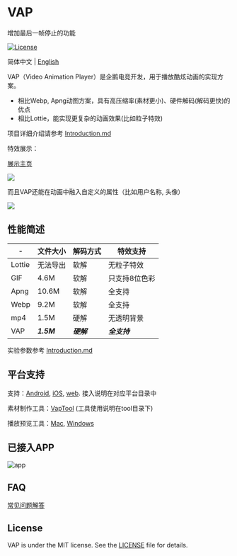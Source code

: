 # VAP

增加最后一帧停止的功能

[![License](https://img.shields.io/badge/license-MIT-blue.svg?style=flat)](http://opensource.org/licenses/MIT)

简体中文 | [English](./README_en.md)

VAP（Video Animation Player）是企鹅电竞开发，用于播放酷炫动画的实现方案。

* 相比Webp, Apng动图方案，具有高压缩率(素材更小)、硬件解码(解码更快)的优点
* 相比Lottie，能实现更复杂的动画效果(比如粒子特效)


项目详细介绍请参考 [Introduction.md](./Introduction.md)


特效展示：

[展示主页](https://egame.qq.com/vap)

![](./images/anim1.gif)

而且VAP还能在动画中融入自定义的属性（比如用户名称, 头像）

![](./images/anim2.gif)



## 性能简述


-|文件大小|解码方式|特效支持
---|---|---|---
Lottie|无法导出|软解|无粒子特效
GIF|4.6M|软解|只支持8位色彩
Apng|10.6M|软解|全支持
Webp|9.2M|软解|全支持
mp4|1.5M|硬解|无透明背景
VAP|***1.5M***|***硬解***|***全支持***


实验参数参考 [Introduction.md](./Introduction.md)


## 平台支持

支持：[Android](./Android), [iOS](./iOS), [web](./web). 接入说明在对应平台目录中

素材制作工具：[VapTool](./tool) (工具使用说明在tool目录下)

播放预览工具：[Mac](https://github.com/Tencent/vap/releases/download/VapPreview1.2.0/vap-player_mac_1.2.0.zip), [Windows](https://github.com/Tencent/vap/releases/download/VapPreview1.2.0/vap-player_1.2.0.exe)


## 已接入APP

![app](https://github.com/Tencent/vap/assets/3285051/3e5c9ce1-f654-413e-8c5e-ecb2088ed3fe)


## FAQ

[常见问题解答](https://github.com/Tencent/vap/wiki/FAQ)


## License

VAP is under the MIT license. See the [LICENSE](./LICENSE.txt) file for details.
